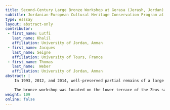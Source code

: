 ```yaml
---
title: Second-Century Large Bronze Workshop at Gerasa (Jerash, Jordan)
subtitle: Jordanian-European Cultural Heritage Conservation Program at Jerash 2012
type: esssay
layout: abstract-only
contributor:
 - first_name: Lutfi
   last_name: Khalil
   affiliation: University of Jordan, Amman
 - first_name: Jacques
   last_name: Seigne
   affiliation: University of Tours, France
 - first_name: Thomas
   last_name:  Weber
   affiliation: University of Jordan, Amman
abstract: |
    In 1993, 2012, and 2014, well-preserved partial remains of a large bronze-workshop were uncovered at the Sanctuary of Zeus in Jerash. Thanks to the close cooperation between Jordanian, German, and French specialists, more than three thousand mold fragments have been restored and the other relevant installations of the workshop, dated to the second half of the second century AD, preserved. All the pieces will be accessible, as a unique cultural heritage monument of Jordan, through an exhibit in the Jordan National Museum.

    The bronze-workshop was located on the lower terrace of the Zeus sanctuary. At the moment, its remains include four large mold pits, with traces of large copper-alloy cast objects at the bottom (two circular, two rectangular in plan). Some three thousand pieces of the smashed mold mantle (consisting of baked earth), along with numerous fragments of the furnaces and other installations, had been dumped into these pits when the casting process was finished. The negative impression on the interiors of the mold fragments led to the conclusion that large-sized draped statuary, as well as other objects (cultic instruments?), was fabricated in this workshop by the lost-wax procedure.
weight: 109
online: false
---
```


